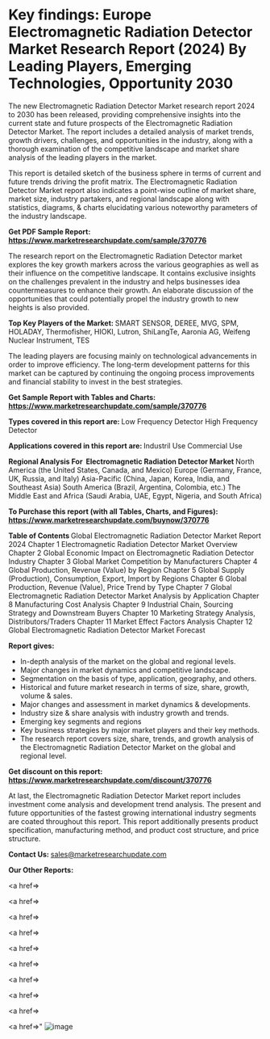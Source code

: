 # Key findings: Europe Electromagnetic Radiation Detector Market Research Report (2024) By Leading Players, Emerging Technologies, Opportunity 2030

The new Electromagnetic Radiation Detector Market research report 2024 to 2030 has been released, providing comprehensive insights into the current state and future prospects of the Electromagnetic Radiation Detector Market. The report includes a detailed analysis of market trends, growth drivers, challenges, and opportunities in the industry, along with a thorough examination of the competitive landscape and market share analysis of the leading players in the market.

This report is detailed sketch of the business sphere in terms of current and future trends driving the profit matrix. The Electromagnetic Radiation Detector Market report also indicates a point-wise outline of market share, market size, industry partakers, and regional landscape along with statistics, diagrams, &amp; charts elucidating various noteworthy parameters of the industry landscape.

<strong><b>Get PDF Sample Report: <a href=https://www.marketresearchupdate.com/sample/370776>https://www.marketresearchupdate.com/sample/370776</a></b></strong>

The research report on the Electromagnetic Radiation Detector market explores the key growth markers across the various geographies as well as their influence on the competitive landscape. It contains exclusive insights on the challenges prevalent in the industry and helps businesses idea countermeasures to enhance their growth. An elaborate discussion of the opportunities that could potentially propel the industry growth to new heights is also provided.

<strong><b>Top Key Players of the Market:
</b></strong>SMART SENSOR, DEREE, MVG, SPM, HOLADAY, Thermofisher, HIOKI, Lutron, ShiLangTe, Aaronia AG, Weifeng Nuclear Instrument, TES<strong><b>
</b></strong>

The leading players are focusing mainly on technological advancements in order to improve efficiency. The long-term development patterns for this market can be captured by continuing the ongoing process improvements and financial stability to invest in the best strategies.

<strong><b>Get Sample Report with Tables and Charts: <a href=https://www.marketresearchupdate.com/sample/370776>https://www.marketresearchupdate.com/sample/370776</a></b></strong>

<strong><b>Types covered in this report are:
</b></strong>Low Frequency Detector
High Frequency Detector<strong><b>
</b></strong>

<strong><b>Applications covered in this report are:
</b></strong>Industril Use
Commercial Use<strong><b>
</b></strong>

<strong><b>Regional Analysis For  Electromagnetic Radiation Detector Market</b></strong><strong><b>
</b></strong>North America (the United States, Canada, and Mexico)
Europe (Germany, France, UK, Russia, and Italy)
Asia-Pacific (China, Japan, Korea, India, and Southeast Asia)
South America (Brazil, Argentina, Colombia, etc.)
The Middle East and Africa (Saudi Arabia, UAE, Egypt, Nigeria, and South Africa)

<strong><b>To Purchase this report (with all Tables, Charts, and Figures): <a href=https://www.marketresearchupdate.com/buynow/370776>https://www.marketresearchupdate.com/buynow/370776</a></b></strong>

<strong><b>Table of Contents</b></strong><strong><b>
</b></strong>Global Electromagnetic Radiation Detector Market Report 2024
Chapter 1 Electromagnetic Radiation Detector Market Overview
Chapter 2 Global Economic Impact on Electromagnetic Radiation Detector Industry
Chapter 3 Global Market Competition by Manufacturers
Chapter 4 Global Production, Revenue (Value) by Region
Chapter 5 Global Supply (Production), Consumption, Export, Import by Regions
Chapter 6 Global Production, Revenue (Value), Price Trend by Type
Chapter 7 Global Electromagnetic Radiation Detector Market Analysis by Application
Chapter 8 Manufacturing Cost Analysis
Chapter 9 Industrial Chain, Sourcing Strategy and Downstream Buyers
Chapter 10 Marketing Strategy Analysis, Distributors/Traders
Chapter 11 Market Effect Factors Analysis
Chapter 12 Global Electromagnetic Radiation Detector Market Forecast

<strong><b>Report gives:</b></strong>

- In-depth analysis of the market on the global and regional levels.
- Major changes in market dynamics and competitive landscape.
- Segmentation on the basis of type, application, geography, and others.
- Historical and future market research in terms of size, share, growth, volume &amp; sales.
- Major changes and assessment in market dynamics &amp; developments.
- Industry size &amp; share analysis with industry growth and trends.
- Emerging key segments and regions
- Key business strategies by major market players and their key methods.
- The research report covers size, share, trends, and growth analysis of the Electromagnetic Radiation Detector Market on the global and regional level.

<strong><b>Get discount on this report: <a href=https://www.marketresearchupdate.com/discount/370776>https://www.marketresearchupdate.com/discount/370776</a></b></strong>

At last, the Electromagnetic Radiation Detector Market report includes investment come analysis and development trend analysis. The present and future opportunities of the fastest growing international industry segments are coated throughout this report. This report additionally presents product specification, manufacturing method, and product cost structure, and price structure.

<strong><b>Contact Us:
</b></strong>sales@marketresearchupdate.com

<strong>Our Other Reports:</strong>

<a href=></a>

<a href=></a>

<a href=></a>

<a href=></a>

<a href=></a>

<a href=></a>

<a href=></a>

<a href=></a>

<a href=></a>

<a href=></a>"
![image](https://github.com/Gayatrikarjule/Market-Analysis-360/assets/97346546/263c473b-a7da-4780-8e55-6d66a484c9fb)
